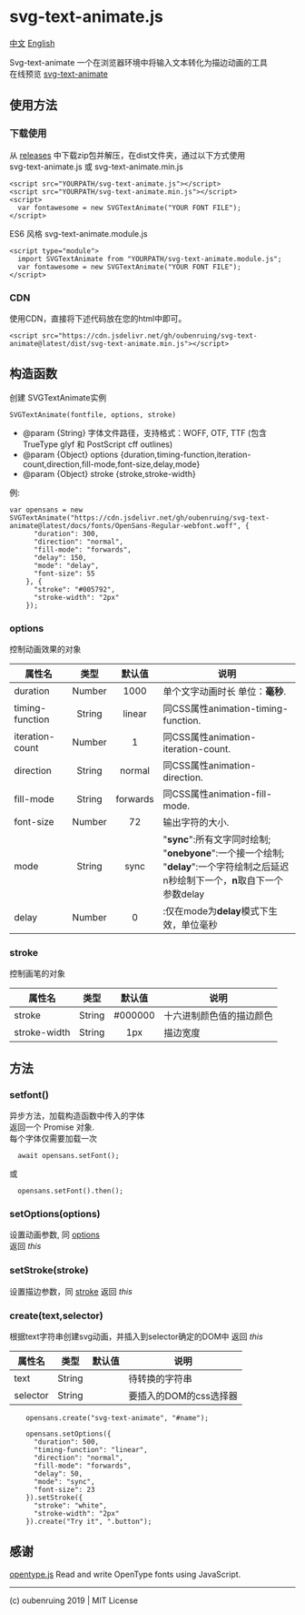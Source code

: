 # svg-text-animate.js

[中文](https://github.com/oubenruing/svg-text-animate/blob/master/README_CN.md)
[English](https://github.com/oubenruing/svg-text-animate/blob/master/README_CN.md)

Svg-text-animate 一个在浏览器环境中将输入文本转化为描边动画的工具<br>
在线预览 [svg-text-animate](https://oubenruing.github.io/svg-text-animate/)

## 使用方法

### 下载使用

从 [releases](https://github.com/oubenruing/svg-text-animate/releases) 中下载zip包并解压，在dist文件夹，通过以下方式使用<br>
svg-text-animate.js 或 svg-text-animate.min.js

    <script src="YOURPATH/svg-text-animate.js"></script>
    <script src="YOURPATH/svg-text-animate.min.js"></script>
    <script>
      var fontawesome = new SVGTextAnimate("YOUR FONT FILE");
    </script>
ES6 风格 svg-text-animate.module.js
    
    <script type="module">
      import SVGTextAnimate from "YOURPATH/svg-text-animate.module.js";
      var fontawesome = new SVGTextAnimate("YOUR FONT FILE");
    </script>
    
### CDN

使用CDN，直接将下述代码放在您的html中即可。

    <script src="https://cdn.jsdelivr.net/gh/oubenruing/svg-text-animate@latest/dist/svg-text-animate.min.js"></script>

## 构造函数
创建 SVGTextAnimate实例

`SVGTextAnimate(fontfile, options, stroke)`

  * @param {String} 字体文件路径，支持格式：WOFF, OTF, TTF (包含TrueType glyf 和 PostScript cff outlines)
  * @param {Object} options  {duration,timing-function,iteration-count,direction,fill-mode,font-size,delay,mode}
  * @param {Object} stroke   {stroke,stroke-width}

例:

```
var opensans = new SVGTextAnimate("https://cdn.jsdelivr.net/gh/oubenruing/svg-text-animate@latest/docs/fonts/OpenSans-Regular-webfont.woff", {
      "duration": 300,
      "direction": "normal",
      "fill-mode": "forwards",
      "delay": 150,
      "mode": "delay",
      "font-size": 55
    }, {
      "stroke": "#005792",
      "stroke-width": "2px"
    });
```

### options
控制动画效果的对象

属性名|类型|默认值|说明
---|:--:|:--:|---
duration|Number|1000|单个文字动画时长 单位：**毫秒**.
timing-function|String|linear|同CSS属性animation-timing-function.
iteration-count|Number|1|同CSS属性animation-iteration-count.
direction|String|normal|同CSS属性animation-direction.
fill-mode|String|forwards|同CSS属性animation-fill-mode.
font-size|Number|72|输出字符的大小.
mode|String|sync|"**sync**":所有文字同时绘制; <br>"**onebyone**":一个接一个绘制;<br>"**delay**":一个字符绘制之后延迟n秒绘制下一个，**n**取自下一个参数delay
delay|Number|0|:仅在mode为**delay**模式下生效，单位毫秒

### stroke
控制画笔的对象

属性名|类型|默认值|说明
---|:--:|:--:|---
stroke|String|#000000|十六进制颜色值的描边颜色
stroke-width|String|1px|描边宽度

## 方法

### setfont()
异步方法，加载构造函数中传入的字体<br>
返回一个 Promise 对象. <br>
每个字体仅需要加载一次<br>

```
  await opensans.setFont();
```
或
```
  opensans.setFont().then();
```

### setOptions(options)

设置动画参数, 同 [options](#options)<br>
返回 *this*

### setStroke(stroke)

设置描边参数，同 [stroke](#stroke)
返回 *this*

### create(text,selector)

根据text字符串创建svg动画，并插入到selector确定的DOM中
返回 *this*

属性名|类型|默认值|说明
---|:--:|:--:|---
text|String| |待转换的字符串
selector|String| |要插入的DOM的css选择器

```
    opensans.create("svg-text-animate", "#name");

    opensans.setOptions({
      "duration": 500,
      "timing-function": "linear",
      "direction": "normal",
      "fill-mode": "forwards",
      "delay": 50,
      "mode": "sync",
      "font-size": 23
    }).setStroke({
      "stroke": "white",
      "stroke-width": "2px"
    }).create("Try it", ".button");
```

## 感谢 

[opentype.js]([#stroke](https://github.com/opentypejs/opentype.js)) Read and write OpenType fonts using JavaScript. 

---
(c) oubenruing 2019 | MIT License